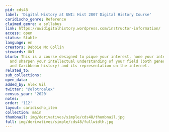 ```yaml
---
pid: cds48
label: 'Digital History at UWI: Hist 2807 Digital History Course'
caridischo_genre: Reference
claimed_genre: a syllabus
link: https://uwidigitalhistory.wordpress.com/instructor-information/
access: open
status: Stable
language: en
creators: Debbie Mc Collin
stewards: UWI
blurb: This is a course designed to pique your interest, hone your internet skills
  and sharpen your intellectual understanding of your field (both general history
  and Caribbean history) and its representation on the internet.
related_to:
sub_collections:
open_data:
added_by: Alex Gil
twitter: "@elotroalex"
census_year: '2020'
notes:
order: '112'
layout: caridischo_item
collection: main
thumbnail: img/derivatives/simple/cds48/thumbnail.jpg
full: img/derivatives/simple/cds48/fullwidth.jpg
---
```

